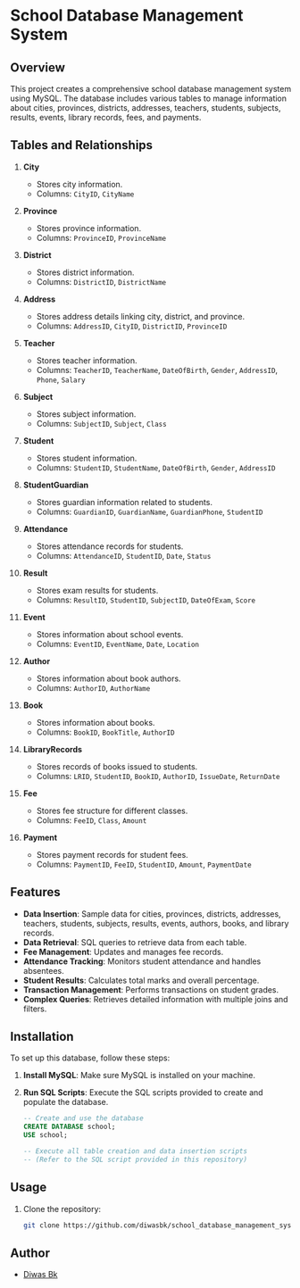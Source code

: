 # School Database Management System

## Overview

This project creates a comprehensive school database management system using MySQL. The database includes various tables to manage information about cities, provinces, districts, addresses, teachers, students, subjects, results, events, library records, fees, and payments.

## Tables and Relationships

1. **City**
   - Stores city information.
   - Columns: `CityID`, `CityName`

2. **Province**
   - Stores province information.
   - Columns: `ProvinceID`, `ProvinceName`

3. **District**
   - Stores district information.
   - Columns: `DistrictID`, `DistrictName`

4. **Address**
   - Stores address details linking city, district, and province.
   - Columns: `AddressID`, `CityID`, `DistrictID`, `ProvinceID`

5. **Teacher**
   - Stores teacher information.
   - Columns: `TeacherID`, `TeacherName`, `DateOfBirth`, `Gender`, `AddressID`, `Phone`, `Salary`

6. **Subject**
   - Stores subject information.
   - Columns: `SubjectID`, `Subject`, `Class`

7. **Student**
   - Stores student information.
   - Columns: `StudentID`, `StudentName`, `DateOfBirth`, `Gender`, `AddressID`

8. **StudentGuardian**
   - Stores guardian information related to students.
   - Columns: `GuardianID`, `GuardianName`, `GuardianPhone`, `StudentID`

9. **Attendance**
   - Stores attendance records for students.
   - Columns: `AttendanceID`, `StudentID`, `Date`, `Status`

10. **Result**
    - Stores exam results for students.
    - Columns: `ResultID`, `StudentID`, `SubjectID`, `DateOfExam`, `Score`

11. **Event**
    - Stores information about school events.
    - Columns: `EventID`, `EventName`, `Date`, `Location`

12. **Author**
    - Stores information about book authors.
    - Columns: `AuthorID`, `AuthorName`

13. **Book**
    - Stores information about books.
    - Columns: `BookID`, `BookTitle`, `AuthorID`

14. **LibraryRecords**
    - Stores records of books issued to students.
    - Columns: `LRID`, `StudentID`, `BookID`, `AuthorID`, `IssueDate`, `ReturnDate`

15. **Fee**
    - Stores fee structure for different classes.
    - Columns: `FeeID`, `Class`, `Amount`

16. **Payment**
    - Stores payment records for student fees.
    - Columns: `PaymentID`, `FeeID`, `StudentID`, `Amount`, `PaymentDate`

## Features

- **Data Insertion**: Sample data for cities, provinces, districts, addresses, teachers, students, subjects, results, events, authors, books, and library records.
- **Data Retrieval**: SQL queries to retrieve data from each table.
- **Fee Management**: Updates and manages fee records.
- **Attendance Tracking**: Monitors student attendance and handles absentees.
- **Student Results**: Calculates total marks and overall percentage.
- **Transaction Management**: Performs transactions on student grades.
- **Complex Queries**: Retrieves detailed information with multiple joins and filters.

## Installation

To set up this database, follow these steps:

1. **Install MySQL**: Make sure MySQL is installed on your machine.
2. **Run SQL Scripts**: Execute the SQL scripts provided to create and populate the database.

   ```sql
   -- Create and use the database
   CREATE DATABASE school;
   USE school;

   -- Execute all table creation and data insertion scripts
   -- (Refer to the SQL script provided in this repository)

## Usage

1. Clone the repository:
   ```bash
   git clone https://github.com/diwasbk/school_database_management_system.git

## Author

- [Diwas Bk](https://github.com/diwasbk)
